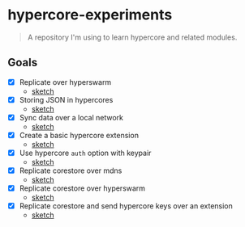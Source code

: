 # hypercore-experiments

> A repository I'm using to learn hypercore and related modules.

## Goals

- [x] Replicate over hyperswarm
  - [sketch](sketches/hyperswarm.js)
- [x] Storing JSON in hypercores
  - [sketch](sketches/json-encoding-replication.js)
- [x] Sync data over a local network
  - [sketch](sketches/local-network-replication.js)
- [x] Create a basic hypercore extension
  - [sketch](sketches/basic-extension.js)
- [x] Use hypercore `auth` option with keypair
  - [sketch](sketches/auth-hypercore.js)
- [x] Replicate corestore over mdns
  - [sketch](sketches/replicate-corestore-mdns.js) 
- [x] Replicate corestore over hyperswarm
  - [sketch](sketches/replicate-corestore-hyperswarm.js) 
- [x] Replicate corestore and send hypercore keys over an extension
  - [sketch](sketches/replicate-corestore-extension-storekeys.js)
